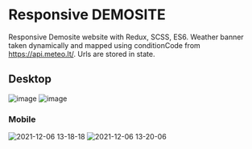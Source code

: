 # Responsive DEMOSITE

Responsive Demosite website with Redux, SCSS, ES6.
Weather banner taken dynamically and mapped using conditionCode from https://api.meteo.lt/.
Urls are stored in state.

## Desktop
![image](https://user-images.githubusercontent.com/61118821/144833014-44674dc2-e5cf-4037-8d95-ec940e64b5ef.png)
![image](https://user-images.githubusercontent.com/61118821/144833211-ccaf6818-d251-4a5f-a7c7-5e260b680fed.png)


### Mobile
![2021-12-06 13-18-18](https://user-images.githubusercontent.com/61118821/144837184-2f9c272d-0631-4cd4-b13d-93ba3aa94ae8.gif)
![2021-12-06 13-20-06](https://user-images.githubusercontent.com/61118821/144837416-6dfc7933-d3fe-4ebd-b64d-19a6c6fe7ebb.gif)

